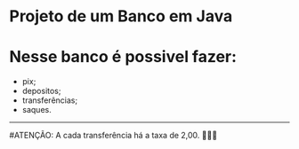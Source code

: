 # Projeto de um Banco em Java

 # Nesse banco é possivel fazer:
  * pix;
  * depositos;
  * transferências;
  * saques.
 
 ---------------------------------------------------------------------
 #ATENÇÃO: A cada transferência há a taxa de 2,00. 🤣🤣🤣

